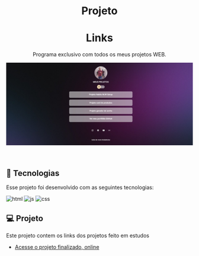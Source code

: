 # <h1 align="center">Projeto<h1 align="center"> Links </h1>

<p align="center"> 
Programa exclusivo com todos os meus projetos WEB. <br/>




<p align="center">
  <img alt="projeto Devlinks" src="./assets/capa.jpg">
</p>

<br>

## 🚀 Tecnologias

Esse projeto foi desenvolvido com as seguintes tecnologias:

<img alin="center" alt="html" src="https://img.shields.io/badge/HTML5-E34F26?style=for-the-badge&logo=html5&logoColor=white"/>

<img alin="center" alt="js" src="https://img.shields.io/badge/JavaScript-323330?style=for-the-badge&logo=javascript&logoColor=F7DF1E"/>

<img alin="center" alt="css" src="https://img.shields.io/badge/CSS3-1572B6?style=for-the-badge&logo=css3&logoColor=white"/>



## 💻 Projeto

Este projeto contem os links  dos projetos feito em estudos 

- [Acesse o projeto finalizado, online](https://reh22.github.io/projeto/)


